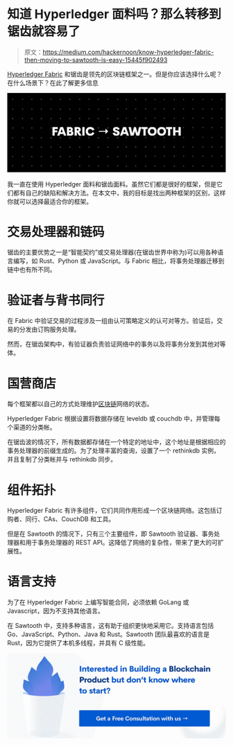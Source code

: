 # 知道 Hyperledger 面料吗？那么转移到锯齿就容易了

> 原文：<https://medium.com/hackernoon/know-hyperledger-fabric-then-moving-to-sawtooth-is-easy-15445f902493>

[Hyperledger Fabric](https://hackernoon.com/tagged/hyperledger-fabric) 和锯齿是领先的区块链框架之一。但是你应该选择什么呢？在什么场景下？在此了解更多信息

![](img/a1ad882fdf5e81ca1e33d38d12ac9996.png)

我一直在使用 Hyperledger 面料和锯齿面料。虽然它们都是很好的框架，但是它们都有自己的缺陷和解决方法。在本文中，我的目标是找出两种框架的区别，这样你就可以选择最适合你的框架。

# 交易处理器和链码

锯齿的主要优势之一是“智能契约”或交易处理器(在锯齿世界中称为)可以用各种语言编写，如 Rust、Python 或 JavaScript。与 Fabric 相比，将事务处理器迁移到链中也有所不同。

# 验证者与背书同行

在 Fabric 中验证交易的过程涉及一组由认可策略定义的认可对等方。验证后，交易的分发由订购服务处理。

然而，在锯齿架构中，有验证器负责验证网络中的事务以及将事务分发到其他对等体。

# 国营商店

每个框架都以自己的方式处理维护[区块链](https://hackernoon.com/tagged/blockchain)网络的状态。

Hyperledger Fabric 根据设置将数据存储在 leveldb 或 couchdb 中，并管理每个渠道的分类帐。

在锯齿波的情况下，所有数据都存储在一个特定的地址中，这个地址是根据相应的事务处理器的前缀生成的。为了处理丰富的查询，设置了一个 rethinkdb 实例，并且复制了分类帐并与 rethinkdb 同步。

# 组件拓扑

Hyperledger Fabric 有许多组件，它们共同作用形成一个区块链网络。这包括订购者、同行、CAs、CouchDB 和工具。

但是在 Sawtooth 的情况下，只有三个主要组件，即 Sawtooth 验证器、事务处理器和用于事务处理器的 REST API。这降低了网络的复杂性，带来了更大的可扩展性。

# 语言支持

为了在 Hyperledger Fabric 上编写智能合同，必须依赖 GoLang 或 Javascript，因为不支持其他语言。

在 Sawtooth 中，支持多种语言，这有助于组织更快地采用它。支持语言包括 Go、JavaScript、Python、Java 和 Rust。Sawtooth 团队最喜欢的语言是 Rust，因为它提供了本机多线程，并具有 C 级性能。

[![](img/0dd6e0619b10d781363df64dd7ffbec0.png)](https://www.skcript.com/blockchain/?hackernoon)